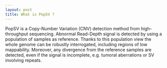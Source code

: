 ```yaml
---
layout: post
title: What is PopSV ?
---
```


PopSV is a Copy-Number Variation (CNV) detection method from high-throughput sequencing. 
Abnormal Read-Depth signal is detected by using a population of samples as reference. Thanks to this population
view the whole genome can be robustly interrogated, including regions of low mappability. Moreover, any divergence from
the reference samples are detected, even if the signal is incomplete, e.g. tumoral aberrations or SV involving repeats.
